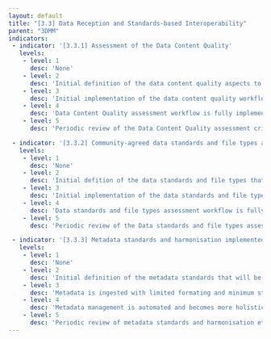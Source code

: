 ```yaml
---
layout: default
title: "[3.3] Data Reception and Standards-based Interoperability"
parent: "3DMM"
indicators:
 - indicator: '[3.3.1] Assessment of the Data Content Quality'
   levels:
    - level: 1
      desc: 'None'
    - level: 2
      desc: 'Initial definition of the data content quality aspects to monitor based on existing agreements in the Federated EGA ecosystem'
    - level: 3  
      desc: 'Initial implementation of the data content quality workflow. Manual execution of the associated assessment workflow'
    - level: 4
      desc: 'Data Content Quality assessment workflow is fully implemented. Automated generation of reports on the data content quality available at the federated EGA node'
    - level: 5
      desc: 'Periodic review of the Data Content Quality assessment criteria and workflow. Criteria and workflows can be refined to maintain general agreement with the federated EGA ecosystem work in this topic.'

 - indicator: '[3.3.2] Community-agreed data standards and file types are implemented'
   levels:
    - level: 1
      desc: 'None'
    - level: 2
      desc: 'Initial defition of the data standards and file types that will be supportted by the federated EGA node in accordance to its mandate'
    - level: 3  
      desc: 'Initial implementation of the data standards and file types assessment. Manual execution of the associated assessment workflow.'
    - level: 4
      desc: 'Data standards and file types assessment workflow is fully implemented. Assessment is part of the incoming data process in the federated EGA node. Automated report generation'
    - level: 5
      desc: 'Periodic review of the Data standards and file types assessment criteria and workflow. Criteria and workflows can be refined to maintain general agreement with the federated EGA ecosystem work in this topic.'

 - indicator: '[3.3.3] Metadata standards and harmonisation implemented'
   levels:
    - level: 1
      desc: 'None'
    - level: 2
      desc: 'Initial definition of the metadata standards that will be supported by the deferated EGA in accordance to its mandate and in alignment with the federated EGA ecosystem'
    - level: 3  
      desc: 'Metadata is ingested with limited formating and minimum standards. Basic agents used for metadata collection (e.g. spreadsheets) and validation are deployed. Metadata management is partially automated'
    - level: 4
      desc: 'Metadata management is automated and becomes more holistic including the harmonized metadata standards, e.g. relevant ontologies. Agenting and support is available for submitters and data requesters,  including curation services, if needed.'
    - level: 5
      desc: 'Periodic review of metadata standards and harmonisation efforts to maintain them up-to-date and consider extension and adoption when new uses are identified/mandated.'
---
```

